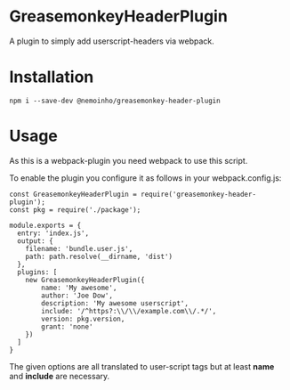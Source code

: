 # GreasemonkeyHeaderPlugin

A plugin to simply add userscript-headers via webpack.

# Installation

    npm i --save-dev @nemoinho/greasemonkey-header-plugin

# Usage
As this is a webpack-plugin you need webpack to use this script.

To enable the plugin you configure it as follows in your webpack.config.js:

    const GreasemonkeyHeaderPlugin = require('greasemonkey-header-plugin');
    const pkg = require('./package');

    module.exports = {
      entry: 'index.js',
      output: {
        filename: 'bundle.user.js',
        path: path.resolve(__dirname, 'dist')
      },
      plugins: [
        new GreasemonkeyHeaderPlugin({
            name: 'My awesome',
            author: 'Joe Dow',
            description: 'My awesome userscript',
            include: '/^https?:\\/\\/example.com\\/.*/',
            version: pkg.version,
            grant: 'none'
        })
      ]
    }

The given options are all translated to user-script tags but at least **name** and **include** are necessary.
